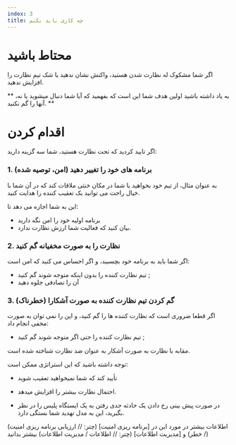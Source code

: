 ```yaml
---
index: 3
title: چه کاری باید بکنم
---
```

# محتاط باشید

اگر شما مشکوک له نظارت شدن هستید، واکنش نشان ندهید یا شک تیم نظارت را افزایش ندهید.

** به یاد داشته باشید اولین هدف شما این است که بفهمید که آیا شما دنبال میشوید یا نه، آنها را گم نکنید. **

# اقدام کردن

اگر تایید کردید که تحت نظارت هستید، شما سه گزینه دارید:

### 1. برنامه های خود را تغییر دهید (امن، توصیه شده)

به عنوان مثال، از تیم خود بخواهید با شما در مکان خنثی ملاقات کند که در آن شما با خیال راحت می توانید یک تعقیب کننده را هدایت کنید.

این به شما اجازه می دهد تا:

*   برنامه اولیه خود را امن نگه دارید
*   بیان کنید که فعالیت شما ارزش نظارت ندارد.

### 2. نظارت را به صورت مخفیانه گم کنید

اگر شما باید به برنامه خود بچسبید، و اگر احساس می کنید که امن است:

*   تیم نظارت کننده را بدون اینکه متوجه شوند گم کنید ;
*   آن را تصادفی جلوه دهید

### 3. گم کردن تیم نظارت کننده به صورت آشکارا (خطرناک)

اگر قطعا ضروری است که نظارت کننده ها را گم کنید، و این را نمی توان به صورت مخفی انجام داد:

*   تیم نظارت کننده را حتی اگر متوجه شوند گم کنید ;

مقابه با نظارت به صورت آشکار به عنوان ضد نظارت شناخته شده است.

توجه داشته باشید که این استراتژی ممکن است:

*   تأیید کند که شما نمیخواهید تعقیب شوید
*   احتمال نظارت بیشتر را افزایش میدهد.

* در صورت پیش بینی رخ دادن یک حادثه جدی رفتن به یک ایستگاه پلیس را در نظر بگیرید، این به مدل تهدید شما بستگی دارد.

(اطلاعات بیشتر در مورد این در [برنامه ریزی امنیت] (چتر: // ارزیابی برنامه ریزی امنیت / خطر) و [مدیریت اطلاعات] (چتر: // اطلاعات / مدیریت اطلاعات) بیشتر بدانید)